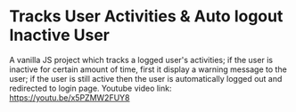 # Tracks User Activities & Auto logout Inactive User
A vanilla JS project which tracks a logged user's activities; if the user is inactive for certain amount of time, first it display a warning message to the user; if the user is still active then the user is automatically logged out and redirected to login page.
Youtube video link: https://youtu.be/x5PZMW2FUY8